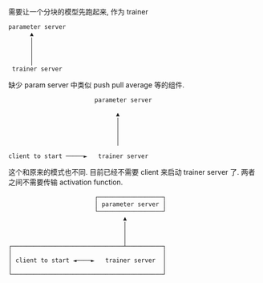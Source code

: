 需要让一个分块的模型先跑起来, 作为 trainer

```
parameter server
      ▲
      │
      │
      │
      │
 trainer server
```

缺少 param server 中类似 push pull average 等的组件.

```
                        parameter server

                              ▲
                              │
                              │
                              │
                              │

client to start ─────►   trainer server
```

这个和原来的模式也不同. 目前已经不需要 client 来启动 trainer server 了. 两者之间不需要传输 activation function.


```
                        ┌──────────────────┐
                        │ parameter server │
                        └──────────────────┘
                                ▲
                                │
                                │
                                │
┌───────────────────────────────┴──────────┐
│                                          │
│ client to start ◄────►   trainer server  │
│                                          │
└──────────────────────────────────────────┘
```


